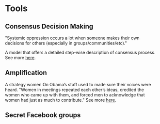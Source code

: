 # Tools

## Consensus Decision Making
"Systemic oppression occurs a lot when someone makes their own
decisions for others (especially in groups/communities/etc)."

A model that offers a detailed step-wise description of consensus
process. See more [here](https://en.wikipedia.org/wiki/Consensus_decision-making#CODM_model).

## Amplification
A strategy women On Obama’s staff used to made sure their voices were
heard. "Women in meetings repeated each other’s ideas, credited the
women who came up with them, and forced men to acknowledge that women
had just as much to contribute." See more [here](http://www.huffingtonpost.com/entry/how-the-women-on-obamas-staff-made-sure-their-voices-were-heard_us_57d94d9fe4b0aa4b722d79fe).

## Secret Facebook groups

